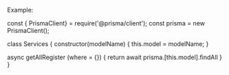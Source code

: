 Example:

const { PrismaClient} = require('@prisma/client');
const prisma = new PrismaClient();

class Services {
  constructor(modelName) {
    this.model = modelName;
  }
  
  async getAllRegister (where = {}) {
    return await prisma.[this.model].findAll
  }
}